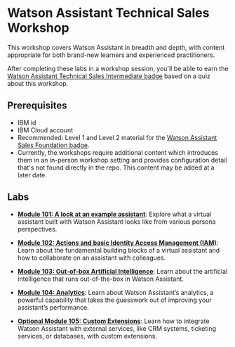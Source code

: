 # Watson Assistant Technical Sales Workshop

This workshop covers Watson Assistant in breadth and depth, with content appropriate for both brand-new learners and experienced practitioners.

After completing these labs in a workshop session, you'll be able to earn the [Watson Assistant Technical Sales Intermediate badge](https://www.credly.com/org/ibm/badge/watson-assistant-technical-sales-intermediate) based on a quiz about this workshop.

## Prerequisites

- IBM id
- IBM Cloud account
- Recommended: Level 1 and Level 2 material for the [Watson Assistant Sales Foundation badge](https://www.credly.com/org/ibm/badge/watson-assistant-sales-foundation.1).
- Currently, the workshops require additional content which introduces them in an in-person workshop setting and provides configuration detail that's not found directly in the repo. This content may be added at a later date.

## Labs

- **[Module 101: A look at an example assistant](101.md)**: Explore what a virtual assistant built with Watson Assistant looks like from various persona perspectives.

- **[Module 102: Actions and basic Identity Access Management (IAM)](102.md)**: Learn about the fundamental building blocks of a virtual assistant and how to collaborate on an assistant with colleagues.

- **[Module 103: Out-of-box Artificial Intelligence](103.md)**: Learn about the artificial intelligence that runs out-of-the-box in Watson Assistant.

- **[Module 104: Analytics](104.md)**: Learn about Watson Assistant’s analytics, a powerful capability that takes the guesswork out of improving your assistant’s performance.

- **[Optional Module 105: Custom Extensions](105.md)**: Learn how to integrate Watson Assistant with external services, like CRM systems, ticketing services, or databases, with custom extensions.
